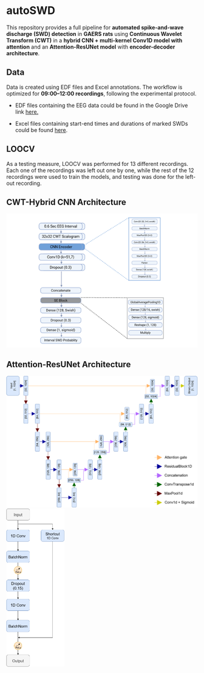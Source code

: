 # autoSWD

This repository provides a full pipeline for **automated spike-and-wave discharge (SWD) detection** in **GAERS rats** using **Continuous Wavelet Transform (CWT)** in a **hybrid CNN + multi-kernel Conv1D model with attention** and an **Attention-ResUNet model** with **encoder-decoder architecture**.

## Data
Data is created using EDF files and Excel annotations. The workflow is optimized for **09:00–12:00 recordings**, following the experimental protocol.

- EDF files containing the EEG data could be found in the Google Drive link [here.](https://drive.google.com/drive/folders/1bqY_G_6VvcQRkN-f3o6o6yZmAjfwrB9j?usp=drive_link)

- Excel files containing start-end times and durations of marked SWDs could be found [here](https://github.com/omerdemir2k4/autoSWD/tree/main/Data/excel_file).

## LOOCV
As a testing measure, LOOCV was performed for 13 different recordings. Each one of the recordings was left out one by one, while the rest of the 12 recordings were used to train the models, and testing was done for the left-out recording.


## CWT-Hybrid CNN Architecture

<img src="./img/cnn_architecture.png" width="600">

## Attention-ResUNet Architecture

<img src="./img/unet_architecture.png" width="600">    <img src="./img/resblock.png" width="153">

